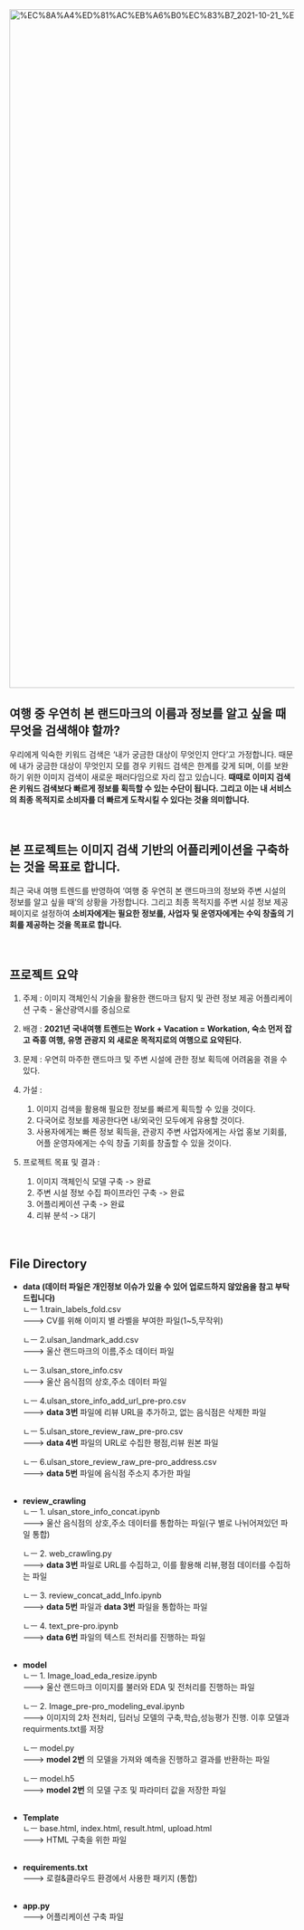 <img width="1200" alt="%EC%8A%A4%ED%81%AC%EB%A6%B0%EC%83%B7_2021-10-21_%EC%98%A4%EC%A0%84_5 17 35" src="https://user-images.githubusercontent.com/66727848/145775672-3a5ba5f9-1d29-445f-b382-e85b69dc797a.png">

## 여행 중 우연히 본 랜드마크의 이름과 정보를 알고 싶을 때 무엇을 검색해야 할까?

우리에게 익숙한 키워드 검색은 ‘내가 궁금한 대상이 무엇인지 안다’고 가정합니다. 때문에 내가 궁금한 대상이 무엇인지 모를 경우 키워드 검색은 한계를 갖게 되며, 이를 보완하기 위한 이미지 검색이 새로운 패러다임으로 자리 잡고 있습니다. **때때로 이미지 검색은 키워드 검색보다 빠르게 정보를 획득할 수 있는 수단이 됩니다. 그리고 이는 내 서비스의 최종 목적지로 소비자를 더 빠르게 도착시킬 수 있다는 것을 의미합니다.**
</br></br></br>
## 본 프로젝트는 이미지 검색 기반의 어플리케이션을 구축하는 것을 목표로 합니다.

최근 국내 여행 트렌드를 반영하여 ‘여행 중 우연히 본 랜드마크의 정보와 주변 시설의 정보를 알고 싶을 때’의 상황을 가정합니다. 그리고 최종 목적지를 주변 시설 정보 제공 페이지로 설정하여 **소비자에게는 필요한 정보를, 사업자 및 운영자에게는 수익 창출의 기회를 제공하는 것을 목표로 합니다.**
</br></br></br>
## 프로젝트 요약

1. 주제 : 이미지 객체인식 기술을 활용한 랜드마크 탐지 및 관련 정보 제공 어플리케이션 구축 - 울산광역시를 중심으로

2. 배경 : **2021년 국내여행 트렌드는 Work + Vacation = Workation, 숙소 먼저 잡고 즉흥 여행, 유명 관광지 외 새로운 목적지로의 여행으로 요약된다.**

3. 문제 : 우연히 마주한 랜드마크 및 주변 시설에 관한 정보 획득에 어려움을 겪을 수 있다.

4. 가설 :
    1. 이미지 검색을 활용해 필요한 정보를 빠르게 획득할 수 있을 것이다.
    2. 다국어로 정보를 제공한다면 내/외국인 모두에게 유용할 것이다.
    3. 사용자에게는 빠른 정보 획득을, 관광지 주변 사업자에게는 사업 홍보 기회를, 어플 운영자에게는 수익 창출 기회를 창출할 수 있을 것이다.

5. 프로젝트 목표 및 결과 :
    1. 이미지 객체인식 모델 구축 -> 완료
    2. 주변 시설 정보 수집 파이프라인 구축 -> 완료
    3. 어플리케이션 구축 -> 완료
    4. 리뷰 분석 -> 대기
</br></br></br>
## File Directory

- **data (데이터 파일은 개인정보 이슈가 있을 수 있어 업로드하지 않았음을 참고 부탁드립니다)** <br> 
    ㄴㅡ 1.train_labels_fold.csv <br>
    ---> CV를 위해 이미지 별 라벨을 부여한 파일(1~5,무작위) <br>
    
    ㄴㅡ 2.ulsan_landmark_add.csv <br>
    ---> 울산 랜드마크의 이름,주소 데이터 파일 <br>
    
    ㄴㅡ 3.ulsan_store_info.csv <br>
    ---> 울산 음식점의 상호,주소 데이터 파일 <br>
    
    ㄴㅡ 4.ulsan_store_info_add_url_pre-pro.csv <br>
    ---> **data 3번** 파일에 리뷰 URL을 추가하고, 없는 음식점은 삭제한 파일 <br>
    
    ㄴㅡ 5.ulsan_store_review_raw_pre-pro.csv <br>
    ---> **data 4번** 파일의 URL로 수집한 평점,리뷰 원본 파일 <br>
    
    ㄴㅡ 6.ulsan_store_review_raw_pre-pro_address.csv <br>
    ---> **data 5번** 파일에 음식점 주소지 추가한 파일 <br><br>

- **review_crawling** <br>
    ㄴㅡ 1. ulsan_store_info_concat.ipynb <br>
    ---> 울산 음식점의 상호,주소 데이터를 통합하는 파일(구 별로 나뉘어져있던 파일 통합) <br>
    
    ㄴㅡ 2. web_crawling.py <br>
    ---> **data 3번** 파일로 URL를 수집하고, 이를 활용해 리뷰,평점 데이터를 수집하는 파일 <br>
    
    ㄴㅡ 3. review_concat_add_Info.ipynb <br>
    ---> **data 5번** 파일과 **data 3번** 파일을 통합하는 파일 <br>
    
    ㄴㅡ 4. text_pre-pro.ipynb <br>
    ---> **data 6번** 파일의 텍스트 전처리를 진행하는 파일 <br><br>
    
- **model** <br>
    ㄴㅡ 1. Image_load_eda_resize.ipynb <br>
    ---> 울산 랜드마크 이미지를 불러와 EDA 및 전처리를 진행하는 파일 <br>
    
    ㄴㅡ 2. Image_pre-pro_modeling_eval.ipynb <br>
    ---> 이미지의 2차 전처리, 딥러닝 모델의 구축,학습,성능평가 진행. 이후 모델과 requirments.txt를 저장 <br>
    
    ㄴㅡ model.py <br>
    ---> **model 2번** 의 모델을 가져와 예측을 진행하고 결과를 반환하는 파일 <br>
    
    ㄴㅡ model.h5 <br>
    ---> **model 2번** 의 모델 구조 및 파라미터 값을 저장한 파일 <br><br>
    
- **Template** <br>
    ㄴㅡ base.html, index.html, result.html, upload.html <br>
    ---> HTML 구축을 위한 파일 <br><br>

- **requirements.txt** <br>
    ---> 로컬&클라우드 환경에서 사용한 패키지 (통합) <br><br>

- **app.py** <br>
    ---> 어플리케이션 구축 파일 <br>

